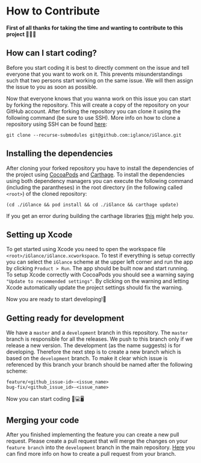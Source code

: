 # How to Contribute

<b>First of all thanks for taking the time and wanting to contribute to this project 👍🏼🎉</b>

## How can I start coding?

Before you start coding it is best to directly comment on the issue and tell everyone that you want to work on it. This prevents misunderstandings such that two persons start working on the same issue. We will then assign the issue to you as soon as possible.

Now that everyone knows that you wanna work on this issue you can start by forking the repository. This will create a copy of the repository on your GitHub account. After forking the repository you can clone it using the following command (be sure to use SSH). More info on how to clone a repository using SSH can be found [here](https://help.github.com/en/github/using-git/which-remote-url-should-i-use#cloning-with-ssh-urls):

```
git clone --recurse-submodules git@github.com:iglance/iGlance.git
```

## Installing the dependencies

After cloning your forked repository you have to install the dependencies of the project using [CocoaPods](https://cocoapods.org) and [Carthage](https://github.com/Carthage/Carthage). To install the dependencies using both dependency managers you can execute the following command (including the parantheses) in the root directory (in the following called `<root>`) of the cloned repository:

```
(cd ./iGlance && pod install && cd ./iGlance && carthage update)
```

If you get an error during building the carthage libraries [this](https://stackoverflow.com/questions/40743713/command-line-tool-error-xcrun-error-unable-to-find-utility-xcodebuild-n) might help you.

## Setting up Xcode
To get started using Xcode you need to open the workspace file `<root>/iGlance/iGlance.xcworkspace`. To test if everything is setup correctly you can select the `iGlance` scheme at the upper left corner and run the app by clicking `Product > Run`. The app should be built now and start running. 
To setup Xcode correctly with CocoaPods you should see a warning saying `"Update to recommended settings"`. By clicking on the warning and letting Xcode automatically update the project settings should fix the warning. 

Now you are ready to start developing!🎉

## Getting ready for development

We have a `master` and a `development` branch in this repository. The `master` branch is responsible for all the releases. We push to this branch only if we release a new version. The development (as the name suggests) is for developing.
Therefore the next step is to create a new branch which is based on the `development` branch. To make it clear which issue is referenced by this branch your branch should be named after the following scheme:

`feature/<github_issue-id>-<issue_name>`  
`bug-fix/<github_issue_id>-<issue_name>`

Now you can start coding 🎉💻🖥

## Merging your code

After you finished implementing the feature you can create a new pull request.
Please create a pull request that will merge the changes on your `feature branch` into the `development` branch in the main repository. [Here](https://help.github.com/en/github/collaborating-with-issues-and-pull-requests/creating-a-pull-request-from-a-fork) you can find more info on how to create a pull request from your branch.
